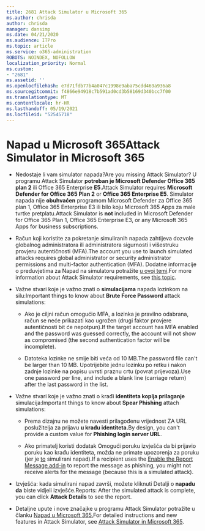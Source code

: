 ```yaml
---
title: 2681 Attack Simulator u Microsoft 365
ms.author: chrisda
author: chrisda
manager: dansimp
ms.date: 04/21/2020
ms.audience: ITPro
ms.topic: article
ms.service: o365-administration
ROBOTS: NOINDEX, NOFOLLOW
localization_priority: Normal
ms.custom:
- "2681"
ms.assetid: ''
ms.openlocfilehash: e7d71fdb77b4a047c1998e9aba75cdd469a936a8
ms.sourcegitcommit: f4866e94918c7b591ad0cd3b58169d340bcc7f00
ms.translationtype: MT
ms.contentlocale: hr-HR
ms.lasthandoff: 05/19/2021
ms.locfileid: "52545718"
---
```

# <a name="attack-simulator-in-microsoft-365"></a><span data-ttu-id="95293-102">Napad u Microsoft 365</span><span class="sxs-lookup"><span data-stu-id="95293-102">Attack Simulator in Microsoft 365</span></span>

- <span data-ttu-id="95293-103">Nedostaje li vam simulator napada?</span><span class="sxs-lookup"><span data-stu-id="95293-103">Are you missing Attack Simulator?</span></span> <span data-ttu-id="95293-104">U programu Attack Simulator **potreban je Microsoft Defender Office 365 plan 2** ili Office 365 Enterprise **E5**.</span><span class="sxs-lookup"><span data-stu-id="95293-104">Attack Simulator requires **Microsoft Defender for Office 365 Plan 2** or **Office 365 Enterprise E5**.</span></span> <span data-ttu-id="95293-105">Simulator napada nije **obuhvaćen** programom Microsoft Defender za Office 365 plan 1, Office 365 Enterprise E3 ili bilo koju Microsoft 365 Apps za male tvrtke pretplatu.</span><span class="sxs-lookup"><span data-stu-id="95293-105">Attack Simulator is **not** included in Microsoft Defender for Office 365 Plan 1, Office 365 Enterprise E3, or any Microsoft 365 Apps for business subscriptions.</span></span>

- <span data-ttu-id="95293-106">Račun koji koristite za pokretanje simuliranih napada zahtijeva dozvole globalnog administratora ili administratora sigurnosti i višestruku provjeru autentičnosti (MFA).</span><span class="sxs-lookup"><span data-stu-id="95293-106">The account you use to launch simulated attacks requires global administrator or security administrator permissions and multi-factor authentication (MFA).</span></span> <span data-ttu-id="95293-107">Dodatne informacije o preduvjetima za Napad na simulatoru potražite [u ovoj temi](/microsoft-365/security/office-365-security/attack-simulator).</span><span class="sxs-lookup"><span data-stu-id="95293-107">For more information about Attack Simulator requirements, see [this topic](/microsoft-365/security/office-365-security/attack-simulator).</span></span>

- <span data-ttu-id="95293-108">Važne stvari koje je važno znati o **simulacijama** napada lozinkom na silu:</span><span class="sxs-lookup"><span data-stu-id="95293-108">Important things to know about **Brute Force Password** attack simulations:</span></span>

  - <span data-ttu-id="95293-109">Ako je ciljni račun omogućio MFA, a lozinka je pravilno odabrana, račun se neće prikazati kao ugrožen (drugi faktor provjere autentičnosti bit će nepotpun).</span><span class="sxs-lookup"><span data-stu-id="95293-109">If the target account has MFA enabled and the password was guessed correctly, the account will not show as compromised (the second authentication factor will be incomplete).</span></span>

  - <span data-ttu-id="95293-110">Datoteka lozinke ne smije biti veća od 10 MB.</span><span class="sxs-lookup"><span data-stu-id="95293-110">The password file can't be larger than 10 MB.</span></span> <span data-ttu-id="95293-111">Upotrijebite jednu lozinku po retku i nakon zadnje lozinke na popisu uvrsti praznu crtu (povrat prijevoza).</span><span class="sxs-lookup"><span data-stu-id="95293-111">Use one password per line, and include a blank line (carriage return) after the last password in the list.</span></span>

- <span data-ttu-id="95293-112">Važne stvari koje je važno znati o krađi **identiteta koplja prilaganje** simulacija:</span><span class="sxs-lookup"><span data-stu-id="95293-112">Important things to know about **Spear Phishing** attach simulations:</span></span>

  - <span data-ttu-id="95293-113">Prema dizajnu ne možete navesti prilagođenu vrijednost ZA URL poslužitelja za prijavu **u krađu identiteta.**</span><span class="sxs-lookup"><span data-stu-id="95293-113">By design, you can't provide a custom value for **Phishing login server URL**.</span></span>

  - <span data-ttu-id="95293-114">Ako primatelj koristi dodatak Omogući poruku izvješća da bi prijavio poruku kao krađu identiteta, možda ne primate upozorenja za poruku (jer je [to](/microsoft-365/security/office-365-security/enable-the-report-message-add-in) simulirani napad).</span><span class="sxs-lookup"><span data-stu-id="95293-114">If a recipient uses the [Enable the Report Message add-in](/microsoft-365/security/office-365-security/enable-the-report-message-add-in) to report the message as phishing, you might not receive alerts for the message (because this is a simulated attack).</span></span>

- <span data-ttu-id="95293-115">Izvješća: kada simulirani napad završi, možete kliknuti Detalji o **napadu da** biste vidjeli izvješće.</span><span class="sxs-lookup"><span data-stu-id="95293-115">Reports: After the simulated attack is complete, you can click **Attack Details** to see the report.</span></span>

- <span data-ttu-id="95293-116">Detaljne upute i nove značajke u programu Attack Simulator potražite u članku [Napad u Microsoft 365.](/microsoft-365/security/office-365-security/attack-simulator)</span><span class="sxs-lookup"><span data-stu-id="95293-116">For detailed instructions and new features in Attack Simulator, see [Attack Simulator in Microsoft 365](/microsoft-365/security/office-365-security/attack-simulator).</span></span>
